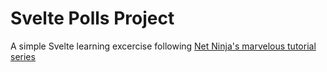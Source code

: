 # Svelte Polls Project
 A simple Svelte learning excercise following [Net Ninja's marvelous tutorial series](https://www.youtube.com/playlist?list=PL4cUxeGkcC9hlbrVO_2QFVqVPhlZmz7tO)
